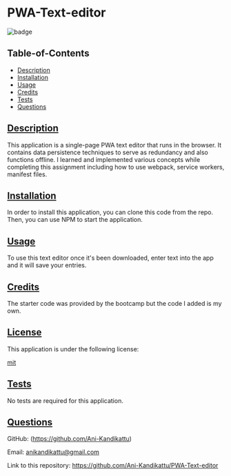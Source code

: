   # PWA-Text-editor

  ![badge](https://img.shields.io/badge/license-mit-blue)

  ## Table-of-Contents

  * [Description](#description)
  * [Installation](#installation)
  * [Usage](#usage)
  * [Credits](#credits)
  * [Tests](#tests)
  * [Questions](#questions)
  
  ## [Description](#table-of-contents)

  This application is a single-page PWA text editor that runs in the browser. It contains data persistence techniques to serve as redundancy and also functions offline. I learned and implemented various concepts while completing this assignment including how to use webpack, service workers, manifest files. 

  ## [Installation](#table-of-contents)

  In order to install this application, you can clone this code from the repo. Then, you can use NPM to start the application. 

  ## [Usage](#table-of-contents)

  To use this text editor once it's been downloaded, enter text into the app and it will save your entries. 
  
  ## [Credits](#table-of-contents)

  The starter code was provided by the bootcamp but the code I added is my own.
  
  ## [License](#table-of-contents)

  This application is under the following license:

  [mit](https://choosealicense.com/licenses/mit)
    
  
  ## [Tests](#table-of-contents)

  No tests are required for this application.

  ## [Questions](#table-of-contents)

  GitHub: (https://github.com/Ani-Kandikattu)

  Email: anikandikattu@gmail.com

  Link to this repository: https://github.com/Ani-Kandikattu/PWA-Text-editor
